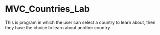 # MVC_Countries_Lab

This is program in which the user can select a country to learn about, then they have the choice to learn about another country 
